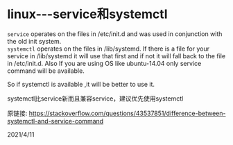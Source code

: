 # linux---service和systemctl
`service` operates on the files in /etc/init.d and was used in conjunction with the old init system.  
`systemctl` operates on the files in /lib/systemd. If there is a file for your service in /lib/systemd it will use that first and if not it will fall back to the file in /etc/init.d. Also If you are using OS like ubuntu-14.04 only service command will be available.  

So if systemctl is available ,it will be better to use it.  

systemctl比service新而且兼容service，建议优先使用systemctl  


原链接: https://stackoverflow.com/questions/43537851/difference-between-systemctl-and-service-command  


2021/4/11  
